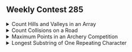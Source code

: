 ## Weekly Contest 285
<details><summary>Count Hills and Valleys in an Array</summary>
  
    Problem Statement:
    You are given a 0-indexed integer array nums. 
    An index i is part of a hill in nums if the closest non-equal neighbors of i are smaller than nums[i]. 
    Similarly, an index i is part of a valley in nums if the closest non-equal neighbors of i are larger than nums[i]. 
    Adjacent indices i and j are part of the same hill or valley if nums[i] == nums[j].

    Note that for an index to be part of a hill or valley, it must have a non-equal neighbor on both the left and right of the index.

    Return the number of hills and valleys in nums.
```java
class Solution {
    public int countHillValley(int[] nums) {
        int hills=0;
        int vally=0;
        int prev=nums[0];
        for(int i=1;i<nums.length-1;i++){
            if(nums[i]==nums[i+1]) continue;
            else{
                if(nums[i]>prev && nums[i]>nums[i+1]) hills++;
                else if(nums[i]<prev && nums[i]<nums[i+1]) vally++;
                prev=nums[i];
            }
        }
        return hills+vally;
        
    }
}
```
</details>
<details><summary>Count Collisions on a Road</summary>
  
    Problem Statement:
    There are n cars on an infinitely long road. 
    The cars are numbered from 0 to n - 1 from left to right and each car is present at a unique point.

    You are given a 0-indexed string directions of length n. 
    directions[i] can be either 'L', 'R', or 'S' denoting whether the ith car is moving towards the left, towards the right, or staying at its current point               respectively. Each moving car has the same speed.

    The number of collisions can be calculated as follows:

    When two cars moving in opposite directions collide with each other, the number of collisions increases by 2.
    When a moving car collides with a stationary car, the number of collisions increases by 1.
    After a collision, the cars involved can no longer move and will stay at the point where they collided. 
    Other than that, cars cannot change their state or direction of motion.

    Return the total number of collisions that will happen on the road.
```java
class Solution {
    public int countCollisions(String directions) {
        int count=0;
        int right=0;
        boolean stat=false;
        for(int i=0;i<directions.length();i++){
            if(directions.charAt(i)=='R'){
                right++;
                stat=false;
            }
            else if(directions.charAt(i)=='L'){
                if(right>0){
                    count+=2+right-1;
                    right=0;
                    stat=true;
                }
                else if(stat==true) count++;
            }
            else if(directions.charAt(i)=='S'){
                if(right>0){
                     count+=right;
                    right=0;
                }
                stat=true;
            }
        }
        return count;
    }
}
```
  
  
</details>
<details><summary>Maximum Points in an Archery Competition</summary></details>
<details><summary>Longest Substring of One Repeating Character</summary></details>
